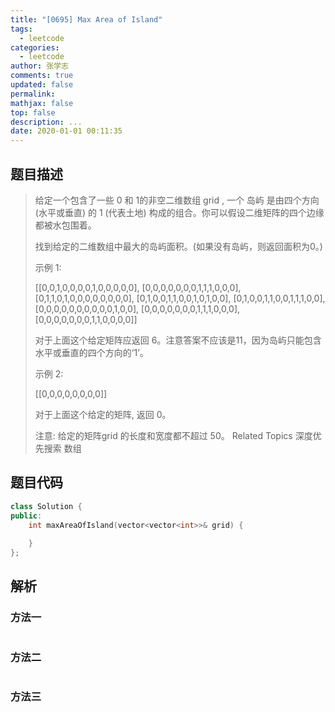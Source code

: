 ```yaml
---
title: "[0695] Max Area of Island"
tags:
  - leetcode
categories:
  - leetcode
author: 张学志
comments: true
updated: false
permalink:
mathjax: false
top: false
description: ...
date: 2020-01-01 00:11:35
---
```


## 题目描述

> 给定一个包含了一些 0 和 1的非空二维数组 grid , 一个 岛屿 是由四个方向 (水平或垂直) 的 1 (代表土地) 构成的组合。你可以假设二维矩阵的四个边缘都被水包围着。 
> 
> 找到给定的二维数组中最大的岛屿面积。(如果没有岛屿，则返回面积为0。) 
> 
> 示例 1: 
> 
> 
> [[0,0,1,0,0,0,0,1,0,0,0,0,0],
> [0,0,0,0,0,0,0,1,1,1,0,0,0],
> [0,1,1,0,1,0,0,0,0,0,0,0,0],
> [0,1,0,0,1,1,0,0,1,0,1,0,0],
> [0,1,0,0,1,1,0,0,1,1,1,0,0],
> [0,0,0,0,0,0,0,0,0,0,1,0,0],
> [0,0,0,0,0,0,0,1,1,1,0,0,0],
> [0,0,0,0,0,0,0,1,1,0,0,0,0]]
> 
> 
> 对于上面这个给定矩阵应返回 6。注意答案不应该是11，因为岛屿只能包含水平或垂直的四个方向的‘1’。 
> 
> 示例 2: 
> 
> 
> [[0,0,0,0,0,0,0,0]] 
> 
> 对于上面这个给定的矩阵, 返回 0。 
> 
> 注意: 给定的矩阵grid 的长度和宽度都不超过 50。 
> Related Topics 深度优先搜索 数组

## 题目代码

```cpp
class Solution {
public:
    int maxAreaOfIsland(vector<vector<int>>& grid) {
        
    }
};
```

## 解析

### 方法一

```cpp

```

### 方法二

```cpp

```

### 方法三

```cpp

```

